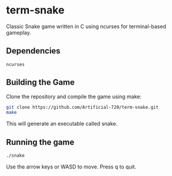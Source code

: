 # term-snake
Classic Snake game written in C using ncurses for terminal-based gameplay.

## Dependencies

`ncurses`

## Building the Game

Clone the repository and compile the game using make:

```bash
git clone https://github.com/Artificial-720/term-snake.git
make
```
This will generate an executable called snake.

## Running the game

```bash
./snake
```
Use the arrow keys or WASD to move. Press q to quit.
